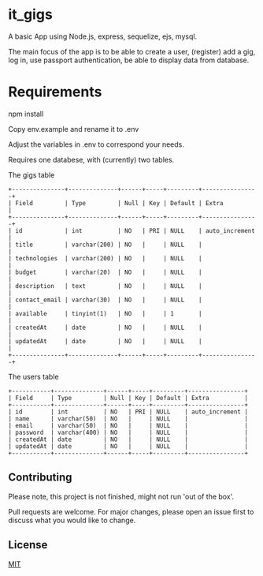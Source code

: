 # it_gigs
A basic App using Node.js, express, sequelize, ejs, mysql.

The main focus of the app is to be able to create a user, (register) add a gig, log in, use passport authentication, be able to display data from database.

# Requirements
npm install

Copy env.example and rename it to .env

Adjust the variables in .env to correspond your needs.

Requires one databese, with (currently) two tables.

The gigs table
```
+---------------+--------------+------+-----+---------+----------------+
| Field         | Type         | Null | Key | Default | Extra          |
+---------------+--------------+------+-----+---------+----------------+
| id            | int          | NO   | PRI | NULL    | auto_increment |
| title         | varchar(200) | NO   |     | NULL    |                |
| technologies  | varchar(200) | NO   |     | NULL    |                |
| budget        | varchar(20)  | NO   |     | NULL    |                |
| description   | text         | NO   |     | NULL    |                |
| contact_email | varchar(30)  | NO   |     | NULL    |                |
| available     | tinyint(1)   | NO   |     | 1       |                |
| createdAt     | date         | NO   |     | NULL    |                |
| updatedAt     | date         | NO   |     | NULL    |                |
+---------------+--------------+------+-----+---------+----------------+
```

The users table
```
+-----------+--------------+------+-----+---------+----------------+
| Field     | Type         | Null | Key | Default | Extra          |
+-----------+--------------+------+-----+---------+----------------+
| id        | int          | NO   | PRI | NULL    | auto_increment |
| name      | varchar(50)  | NO   |     | NULL    |                |
| email     | varchar(50)  | NO   |     | NULL    |                |
| password  | varchar(400) | NO   |     | NULL    |                |
| createdAt | date         | NO   |     | NULL    |                |
| updatedAt | date         | NO   |     | NULL    |                |
+-----------+--------------+------+-----+---------+----------------+
```

## Contributing
Please note, this project is not finished, might not run 'out of the box'.

Pull requests are welcome. For major changes, please open an issue first to discuss what you would like to change.

## License
[MIT](https://choosealicense.com/licenses/mit/)
